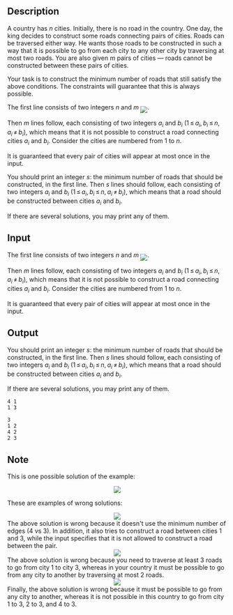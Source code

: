 ## Description

<div><p>A country has <span class="tex-span"><i>n</i></span> cities. Initially, there is no road in the country. One day, the king decides to construct some roads connecting pairs of cities. Roads can be traversed either way. He wants those roads to be constructed in such a way that it is possible to go from each city to any other city by traversing at most two roads. You are also given <span class="tex-span"><i>m</i></span> pairs of cities — roads cannot be constructed between these pairs of cities.</p><p>Your task is to construct the minimum number of roads that still satisfy the above conditions. The constraints will guarantee that this is always possible.</p></div><div class="input-specification"><p>The first line consists of two integers <span class="tex-span"><i>n</i></span> and <span class="tex-span"><i>m</i></span> <img align="middle" class="tex-formula" src="file://cjYgHcE0.png" style="max-width: 100.0%;max-height: 100.0%;">.</p><p>Then <span class="tex-span"><i>m</i></span> lines follow, each consisting of two integers <span class="tex-span"><i>a</i><sub class="lower-index"><i>i</i></sub></span> and <span class="tex-span"><i>b</i><sub class="lower-index"><i>i</i></sub></span> (<span class="tex-span">1 ≤ <i>a</i><sub class="lower-index"><i>i</i></sub>, <i>b</i><sub class="lower-index"><i>i</i></sub> ≤ <i>n</i></span>, <span class="tex-span"><i>a</i><sub class="lower-index"><i>i</i></sub> ≠ <i>b</i><sub class="lower-index"><i>i</i></sub></span>), which means that it is not possible to construct a road connecting cities <span class="tex-span"><i>a</i><sub class="lower-index"><i>i</i></sub></span> and <span class="tex-span"><i>b</i><sub class="lower-index"><i>i</i></sub></span>. Consider the cities are numbered from 1 to <span class="tex-span"><i>n</i></span>.</p><p>It is guaranteed that every pair of cities will appear at most once in the input.</p></div><div class="output-specification"><p>You should print an integer <span class="tex-span"><i>s</i></span>: the minimum number of roads that should be constructed, in the first line. Then <span class="tex-span"><i>s</i></span> lines should follow, each consisting of two integers <span class="tex-span"><i>a</i><sub class="lower-index"><i>i</i></sub></span> and <span class="tex-span"><i>b</i><sub class="lower-index"><i>i</i></sub></span> (<span class="tex-span">1 ≤ <i>a</i><sub class="lower-index"><i>i</i></sub>, <i>b</i><sub class="lower-index"><i>i</i></sub> ≤ <i>n</i>, <i>a</i><sub class="lower-index"><i>i</i></sub> ≠ <i>b</i><sub class="lower-index"><i>i</i></sub></span>), which means that a road should be constructed between cities <span class="tex-span"><i>a</i><sub class="lower-index"><i>i</i></sub></span> and <span class="tex-span"><i>b</i><sub class="lower-index"><i>i</i></sub></span>.</p><p>If there are several solutions, you may print any of them.</p></div>

## Input

<p>The first line consists of two integers <span class="tex-span"><i>n</i></span> and <span class="tex-span"><i>m</i></span> <img align="middle" class="tex-formula" src="file://cjYgHcE0.png" style="max-width: 100.0%;max-height: 100.0%;">.</p><p>Then <span class="tex-span"><i>m</i></span> lines follow, each consisting of two integers <span class="tex-span"><i>a</i><sub class="lower-index"><i>i</i></sub></span> and <span class="tex-span"><i>b</i><sub class="lower-index"><i>i</i></sub></span> (<span class="tex-span">1 ≤ <i>a</i><sub class="lower-index"><i>i</i></sub>, <i>b</i><sub class="lower-index"><i>i</i></sub> ≤ <i>n</i></span>, <span class="tex-span"><i>a</i><sub class="lower-index"><i>i</i></sub> ≠ <i>b</i><sub class="lower-index"><i>i</i></sub></span>), which means that it is not possible to construct a road connecting cities <span class="tex-span"><i>a</i><sub class="lower-index"><i>i</i></sub></span> and <span class="tex-span"><i>b</i><sub class="lower-index"><i>i</i></sub></span>. Consider the cities are numbered from 1 to <span class="tex-span"><i>n</i></span>.</p><p>It is guaranteed that every pair of cities will appear at most once in the input.</p>

## Output

<p>You should print an integer <span class="tex-span"><i>s</i></span>: the minimum number of roads that should be constructed, in the first line. Then <span class="tex-span"><i>s</i></span> lines should follow, each consisting of two integers <span class="tex-span"><i>a</i><sub class="lower-index"><i>i</i></sub></span> and <span class="tex-span"><i>b</i><sub class="lower-index"><i>i</i></sub></span> (<span class="tex-span">1 ≤ <i>a</i><sub class="lower-index"><i>i</i></sub>, <i>b</i><sub class="lower-index"><i>i</i></sub> ≤ <i>n</i>, <i>a</i><sub class="lower-index"><i>i</i></sub> ≠ <i>b</i><sub class="lower-index"><i>i</i></sub></span>), which means that a road should be constructed between cities <span class="tex-span"><i>a</i><sub class="lower-index"><i>i</i></sub></span> and <span class="tex-span"><i>b</i><sub class="lower-index"><i>i</i></sub></span>.</p><p>If there are several solutions, you may print any of them.</p>





```input1
4 1
1 3

```




```output1
3
1 2
4 2
2 3

```



## Note

<p>This is one possible solution of the example: </p><center> <img class="tex-graphics" src="file://emFX1d3Y.png" style="max-width: 100.0%;max-height: 100.0%;"> </center><p>These are examples of wrong solutions:</p><center> <img class="tex-graphics" src="file://nwshhwOo.png" style="max-width: 100.0%;max-height: 100.0%;"> </center> The above solution is wrong because it doesn't use the minimum number of edges (<span class="tex-span">4</span> vs <span class="tex-span">3</span>). In addition, it also tries to construct a road between cities <span class="tex-span">1</span> and <span class="tex-span">3</span>, while the input specifies that it is not allowed to construct a road between the pair.<center> <img class="tex-graphics" src="file://8aluQzFm.png" style="max-width: 100.0%;max-height: 100.0%;"> </center> The above solution is wrong because you need to traverse at least <span class="tex-span">3</span> roads to go from city <span class="tex-span">1</span> to city <span class="tex-span">3</span>, whereas in your country it must be possible to go from any city to another by traversing at most <span class="tex-span">2</span> roads.<center> <img class="tex-graphics" src="file://wBxUeOj8.png" style="max-width: 100.0%;max-height: 100.0%;"> </center> Finally, the above solution is wrong because it must be possible to go from any city to another, whereas it is not possible in this country to go from city <span class="tex-span">1</span> to <span class="tex-span">3</span>, <span class="tex-span">2</span> to <span class="tex-span">3</span>, and <span class="tex-span">4</span> to <span class="tex-span">3</span>.
